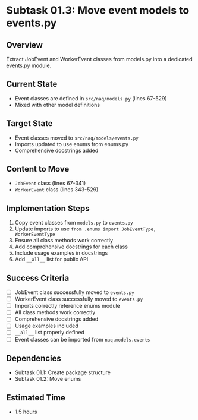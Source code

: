 # Subtask 01.3: Move event models to events.py

## Overview
Extract JobEvent and WorkerEvent classes from models.py into a dedicated events.py module.

## Current State
- Event classes are defined in `src/naq/models.py` (lines 67-529)
- Mixed with other model definitions

## Target State
- Event classes moved to `src/naq/models/events.py`
- Imports updated to use enums from enums.py
- Comprehensive docstrings added

## Content to Move
- `JobEvent` class (lines 67-341)
- `WorkerEvent` class (lines 343-529)

## Implementation Steps
1. Copy event classes from `models.py` to `events.py`
2. Update imports to use `from .enums import JobEventType, WorkerEventType`
3. Ensure all class methods work correctly
4. Add comprehensive docstrings for each class
5. Include usage examples in docstrings
6. Add `__all__` list for public API

## Success Criteria
- [ ] JobEvent class successfully moved to `events.py`
- [ ] WorkerEvent class successfully moved to `events.py`
- [ ] Imports correctly reference enums module
- [ ] All class methods work correctly
- [ ] Comprehensive docstrings added
- [ ] Usage examples included
- [ ] `__all__` list properly defined
- [ ] Event classes can be imported from `naq.models.events`

## Dependencies
- Subtask 01.1: Create package structure
- Subtask 01.2: Move enums

## Estimated Time
- 1.5 hours